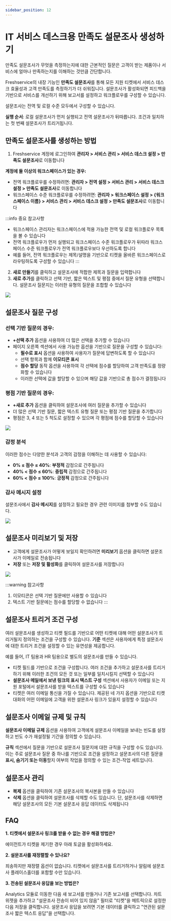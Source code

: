 ```yaml
---
sidebar_position: 12
---
```


# IT 서비스 데스크용 만족도 설문조사 생성하기

만족도 설문조사가 무엇을 측정하는지에 대한 근본적인 질문은 고객이 받는 제품이나 서비스에 얼마나 만족하는지를 이해하는 것만큼 간단합니다.

Freshservice의 내장 기능인 **만족도 설문조사**를 통해 모든 지원 티켓에서 서비스 데스크 효율성과 고객 만족도를 측정하기가 더 쉬워집니다. 설문조사가 활성화되면 피드백을 기반으로 서비스를 개선하기 위해 보고서를 설정하고 워크플로우를 구성할 수 있습니다.

설문조사는 전역 및 로컬 수준 모두에서 구성할 수 있습니다.

**실행 순서**: 로컬 설문조사가 먼저 실행되고 전역 설문조사가 뒤따릅니다. 조건과 일치하는 첫 번째 설문조사가 트리거됩니다.

## 만족도 설문조사를 생성하는 방법

1. Freshservice 계정에 로그인하여 **관리자 > 서비스 관리 > 서비스 데스크 설정 > 만족도 설문조사**로 이동합니다

**계정에 둘 이상의 워크스페이스가 있는 경우:**
- 전역 워크플로우를 수정하려면: **관리자 > 전역 설정 > 서비스 관리 > 서비스 데스크 설정 > 만족도 설문조사**로 이동합니다
- 워크스페이스 수준 워크플로우를 수정하려면: **관리자 > 워크스페이스 설정 > &#123;워크스페이스 이름&#125; > 서비스 관리 > 서비스 데스크 설정 > 만족도 설문조사**로 이동합니다

:::info 중요 참고사항
- 워크스페이스 관리자는 워크스페이스에 적용 가능한 전역 및 로컬 워크플로우 목록을 볼 수 있습니다
- 전역 워크플로우가 먼저 실행되고 워크스페이스 수준 워크플로우가 뒤따라 워크스페이스 수준 워크플로우가 전역 워크플로우보다 우선하도록 합니다
- 예를 들어, 전역 워크플로우는 제목/설명을 기반으로 티켓을 올바른 워크스페이스로 라우팅하도록 구성할 수 있습니다
:::

2. **새로 만들기**를 클릭하고 설문조사에 적합한 제목과 질문을 입력합니다
3. **새로 추가**를 클릭하고 선택 기반, 짧은 텍스트 및 평점 중에서 질문 유형을 선택합니다. 설문조사 질문지는 이러한 유형의 질문을 조합할 수 있습니다

<img src="https://s3.amazonaws.com/cdn.freshdesk.com/data/helpdesk/attachments/production/50003582590/original/rz3GCaWDU7RUk6oC6sl0CoS_OoIaq8vSXg.png?1629113643"  />

## 설문조사 질문 구성

### 선택 기반 질문의 경우:
- **+선택 추가** 옵션을 사용하여 더 많은 선택을 추가할 수 있습니다
- 페이지 오른쪽 섹션에서 사용 가능한 옵션을 기반으로 질문을 구성할 수 있습니다:
  - **필수로 표시** 옵션을 사용하여 사용자가 질문에 답변하도록 할 수 있습니다
  - 선택 항목과 함께 **이모티콘 표시**
  - **점수 할당** 동작 옵션을 사용하여 각 선택에 점수를 할당하여 고객 만족도를 정량화할 수 있습니다
  - 이러한 선택에 값을 할당할 수 있으며 해당 값을 기반으로 총 점수가 결정됩니다

### 평점 기반 질문의 경우:
- **+새로 추가** 옵션을 클릭하여 설문조사에 여러 질문을 추가할 수 있습니다
- 더 많은 선택 기반 질문, 짧은 텍스트 유형 질문 또는 평점 기반 질문을 추가합니다
- 평점은 3, 4 또는 5 척도로 설정할 수 있으며 각 평점에 점수를 할당할 수 있습니다

<img src="https://s3.amazonaws.com/cdn.freshdesk.com/data/helpdesk/attachments/production/50003582947/original/Np7jd2p-561SuaeGJNW-QIm1zW93HNRZ3Q.png?1629116156"  />

### 감정 분석
이러한 점수는 다양한 분석과 고객의 감정을 이해하는 데 사용할 수 있습니다:

- **0% ≤ 점수 ≤ 40%**: **부정적** 감정으로 간주됩니다
- **40% < 점수 ≤ 60%**: **중립적** 감정으로 간주됩니다  
- **60% < 점수 ≤ 100%**: **긍정적** 감정으로 간주됩니다

### 감사 메시지 설정
설문조사에서 **감사 메시지**를 설정하고 필요한 경우 관련 이미지를 첨부할 수도 있습니다.

<img src="https://s3.amazonaws.com/cdn.freshdesk.com/data/helpdesk/attachments/production/50003582976/original/J0UKSWQPKncR0ZPVacSX0nUFaRrbqzqAcA.png?1629116358"  />

## 설문조사 미리보기 및 저장

- 고객에게 설문조사가 어떻게 보일지 확인하려면 **미리보기** 옵션을 클릭하면 설문조사가 이메일로 전송됩니다
- **저장** 또는 **저장 및 활성화**를 클릭하여 설문조사를 저장합니다

<img src="https://s3.amazonaws.com/cdn.freshdesk.com/data/helpdesk/attachments/production/50003583121/original/cKwGDKD_6Km3H-KmAJW2AIOg9gioKrCDag.png?1629117029"  />

:::warning 참고사항
1. 이모티콘은 선택 기반 질문에만 사용할 수 있습니다
2. 텍스트 기반 질문에는 점수를 할당할 수 없습니다
:::

## 설문조사 트리거 조건 구성

여러 설문조사를 생성하고 티켓 필드를 기반으로 어떤 티켓에 대해 어떤 설문조사가 트리거될지 정의하는 조건을 구성할 수 있습니다. **기준** 섹션은 사용자에게 특정 설문조사에 대한 트리거 조건을 설정할 수 있는 유연성을 제공합니다.

예를 들어, IT 팀용과 HR 팀용으로 별도의 설문조사를 만들 수 있습니다.

- 티켓 필드를 기반으로 조건을 구성합니다. 여러 조건을 추가하고 설문조사를 트리거하기 위해 이러한 조건의 모든 것 또는 일부를 일치시킬지 선택할 수 있습니다
- **설문조사 메일에서 보낸 링크의 표시 텍스트 구성** 섹션에서 사용자가 이메일 또는 지원 포털에서 설문조사를 받을 텍스트를 구성할 수도 있습니다
- 티켓은 여러 이메일 통신을 가질 수 있습니다. 제공된 네 가지 옵션을 기반으로 티켓 대화의 어떤 이메일에 고객을 위한 설문조사 링크가 있을지 설정할 수 있습니다

## 설문조사 이메일 규제 및 규칙

**설문조사 이메일 규제** 옵션을 사용하여 고객에게 설문조사 이메일을 보내는 빈도를 설정하고 빈도 수가 재설정될 기간을 정의할 수 있습니다.

**규칙** 섹션에서 질문을 기반으로 설문조사 질문지에 대한 규칙을 구성할 수도 있습니다. 이는 주로 설문조사 질문 중 하나를 기반으로 조건을 설정하고 설문조사의 다른 질문을 **표시, 숨기기 또는 이동**할지 여부의 작업을 정의할 수 있는 조건-작업 세트입니다.

## 설문조사 관리

- **복제** 옵션을 클릭하여 기존 설문조사의 복사본을 만들 수 있습니다
- **삭제** 옵션을 클릭하여 설문조사를 삭제할 수도 있습니다. 단, 설문조사를 삭제하면 해당 설문조사의 모든 기본 설문조사 응답 데이터도 삭제됩니다

## FAQ

**1. 티켓에서 설문조사 링크를 받을 수 없는 경우 해결 방법은?**

에이전트가 티켓을 제기한 경우 아래 토글을 활성화하세요.

**2. 설문조사를 재정렬할 수 있나요?**

죄송하지만 재정렬 옵션이 없습니다. 티켓에서 설문조사를 트리거하거나 알림에 설문조사 플레이스홀더를 포함할 수만 있습니다.

**3. 전송된 설문조사 응답을 보는 방법은?**

Analytics 모듈로 이동한 다음 새 보고서를 만들거나 기존 보고서를 선택합니다. 차트 위젯을 추가하고 "설문조사 전송이 비어 있지 않음" 필터로 "티켓"을 메트릭으로 설정한 다음 저장을 클릭합니다. 설문조사 응답을 보려면 기본 데이터를 클릭하고 "연관된 설문조사 짧은 텍스트 응답"을 선택합니다.